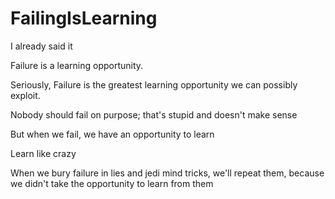 # FailingIsLearning
I already said it

Failure is a learning opportunity.

Seriously, Failure is the greatest learning opportunity we can possibly exploit.

Nobody should fail on purpose; that's stupid and doesn't make sense

But when we fail, we have an opportunity to learn

Learn like crazy

When we bury failure in lies and jedi mind tricks, we'll repeat them, because we didn't take the opportunity to learn from them
